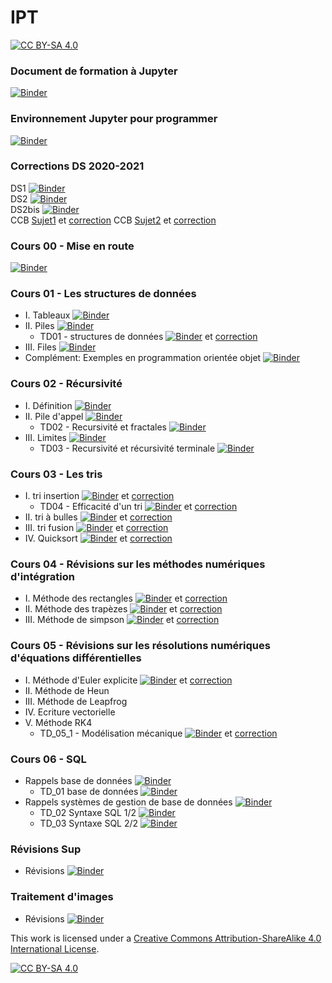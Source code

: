 # IPT 
[![CC BY-SA 4.0][cc-by-sa-shield]][cc-by-sa]




### Document de formation à Jupyter
[![Binder](https://mybinder.org/badge_logo.svg)](https://mybinder.org/v2/gh/jcamponovo/IPT/master?filepath=presentation.ipynb)

### Environnement Jupyter pour programmer
[![Binder](https://mybinder.org/badge_logo.svg)](https://mybinder.org/v2/gh/jcamponovo/IPT/master?urlpath=apps/environnement.ipynb)


### Corrections DS 2020-2021
DS1 [![Binder](https://mybinder.org/badge_logo.svg)](https://mybinder.org/v2/gh/jcamponovo/IPT/master?filepath=DS1_cor.ipynb)  
DS2 [![Binder](https://mybinder.org/badge_logo.svg)](https://mybinder.org/v2/gh/jcamponovo/IPT/master?filepath=DS2_PSI.ipynb)  
DS2bis [![Binder](https://mybinder.org/badge_logo.svg)](https://mybinder.org/v2/gh/jcamponovo/IPT/master?filepath=DS2_MP.ipynb)  
CCB [Sujet1](https://github.com/jcamponovo/IPT/blob/master/CCB2021.pdf) et [correction](https://mybinder.org/v2/gh/jcamponovo/IPT/master?filepath=correction_ccb.ipynb) 
CCB [Sujet2](https://github.com/jcamponovo/IPT/blob/master/CCB2021-2.pdf) et [correction](https://mybinder.org/v2/gh/jcamponovo/IPT/master?filepath=correction_ccb.ipynb)  

### Cours 00 - Mise en route
[![Binder](https://mybinder.org/badge_logo.svg)](https://mybinder.org/v2/gh/jcamponovo/IPT/master?filepath=cours_00.ipynb)


### Cours 01 - Les structures de données
* I. Tableaux [![Binder](https://mybinder.org/badge_logo.svg)](https://mybinder.org/v2/gh/jcamponovo/IPT/master?filepath=cours_01.ipynb)
* II. Piles [![Binder](https://mybinder.org/badge_logo.svg)](https://mybinder.org/v2/gh/jcamponovo/IPT/master?filepath=cours_01_1.ipynb)
   * TD01 - structures de données [![Binder](https://mybinder.org/badge_logo.svg)](https://mybinder.org/v2/gh/jcamponovo/IPT/master?filepath=TD_01_1.ipynb) et [correction](https://mybinder.org/v2/gh/jcamponovo/IPT/master?filepath=TD_01_1_cor.ipynb)
* III. Files [![Binder](https://mybinder.org/badge_logo.svg)](https://mybinder.org/v2/gh/jcamponovo/IPT/master?filepath=cours_01_2.ipynb)
* Complément: Exemples en programmation orientée objet [![Binder](https://mybinder.org/badge_logo.svg)](https://mybinder.org/v2/gh/jcamponovo/IPT/master?filepath=cours_01_3.ipynb)


### Cours 02 - Récursivité
* I. Définition [![Binder](https://mybinder.org/badge_logo.svg)](https://mybinder.org/v2/gh/jcamponovo/IPT/master?filepath=cours_02_1.ipynb)
* II. Pile d'appel [![Binder](https://mybinder.org/badge_logo.svg)](https://mybinder.org/v2/gh/jcamponovo/IPT/master?filepath=cours_02_2.ipynb)
   * TD02 - Recursivité et fractales [![Binder](https://mybinder.org/badge_logo.svg)](https://mybinder.org/v2/gh/jcamponovo/IPT/master?filepath=TD_02_1.ipynb)
* III. Limites [![Binder](https://mybinder.org/badge_logo.svg)](https://mybinder.org/v2/gh/jcamponovo/IPT/master?filepath=cours_02_3.ipynb)
   * TD03 - Recursivité et récursivité terminale [![Binder](https://mybinder.org/badge_logo.svg)](https://mybinder.org/v2/gh/jcamponovo/IPT/master?filepath=TD_02_2.ipynb)


### Cours 03 - Les tris
* I. tri insertion [![Binder](https://mybinder.org/badge_logo.svg)](https://mybinder.org/v2/gh/jcamponovo/IPT/master?filepath=cours_03_1.ipynb) et [correction](https://mybinder.org/v2/gh/jcamponovo/IPT/master?filepath=cours_03_1_cor.ipynb)
  * TD04 - Efficacité d'un tri [![Binder](https://mybinder.org/badge_logo.svg)](https://mybinder.org/v2/gh/jcamponovo/IPT/master?filepath=TD_03_1.ipynb) et [correction](https://mybinder.org/v2/gh/jcamponovo/IPT/master?filepath=TD_03_1_cor.ipynb)
* II. tri à bulles [![Binder](https://mybinder.org/badge_logo.svg)](https://mybinder.org/v2/gh/jcamponovo/IPT/master?filepath=cours_03_2.ipynb) et [correction](https://mybinder.org/v2/gh/jcamponovo/IPT/master?filepath=cours_03_2_cor.ipynb)
* III. tri fusion [![Binder](https://mybinder.org/badge_logo.svg)](https://mybinder.org/v2/gh/jcamponovo/IPT/master?filepath=cours_03_3.ipynb) et [correction](https://mybinder.org/v2/gh/jcamponovo/IPT/master?filepath=cours_03_3_cor.ipynb)
* IV. Quicksort [![Binder](https://mybinder.org/badge_logo.svg)](https://mybinder.org/v2/gh/jcamponovo/IPT/master?filepath=cours_03_4.ipynb) et [correction](https://mybinder.org/v2/gh/jcamponovo/IPT/master?filepath=cours_03_4_cor.ipynb) 

### Cours 04 - Révisions sur les méthodes numériques d'intégration
* I. Méthode des rectangles [![Binder](https://mybinder.org/badge_logo.svg)](https://mybinder.org/v2/gh/jcamponovo/IPT/master?filepath=cours_04_1.ipynb) et [correction](https://mybinder.org/v2/gh/jcamponovo/IPT/master?filepath=cours_04_1_cor.ipynb) 
* II. Méthode des trapèzes [![Binder](https://mybinder.org/badge_logo.svg)](https://mybinder.org/v2/gh/jcamponovo/IPT/master?filepath=cours_04_1.ipynb) et [correction](https://mybinder.org/v2/gh/jcamponovo/IPT/master?filepath=cours_04_1_cor.ipynb) 
* III. Méthode de simpson [![Binder](https://mybinder.org/badge_logo.svg)](https://mybinder.org/v2/gh/jcamponovo/IPT/master?filepath=cours_04_2.ipynb) et [correction](https://mybinder.org/v2/gh/jcamponovo/IPT/master?filepath=cours_04_2_cor.ipynb) 

### Cours 05 - Révisions sur les résolutions numériques d'équations différentielles
* I. Méthode d'Euler explicite [![Binder](https://mybinder.org/badge_logo.svg)](https://mybinder.org/v2/gh/jcamponovo/IPT/master?filepath=cours_05_1.ipynb) et [correction](https://mybinder.org/v2/gh/jcamponovo/IPT/master?filepath=cours_05_1_cor.ipynb)
* II. Méthode de Heun
* III. Méthode de Leapfrog
* IV. Ecriture vectorielle
* V. Méthode RK4
  * TD_05_1 - Modélisation mécanique [![Binder](https://mybinder.org/badge_logo.svg)](https://mybinder.org/v2/gh/jcamponovo/IPT/master?filepath=TD_05_1.ipynb) et [correction](https://mybinder.org/v2/gh/jcamponovo/IPT/master?filepath=TD_05_1_cor.ipynb)
  
### Cours 06 - SQL
* Rappels base de données [![Binder](https://mybinder.org/badge_logo.svg)](https://mybinder.org/v2/gh/jcamponovo/IPT/master?filepath=cours_08_1.ipynb)
  * TD_01 base de données [![Binder](https://mybinder.org/badge_logo.svg)](https://mybinder.org/v2/gh/jcamponovo/IPT/master?filepath=TD_08_1.ipynb)
* Rappels systèmes de gestion de base de données [![Binder](https://mybinder.org/badge_logo.svg)](https://mybinder.org/v2/gh/jcamponovo/IPT/master?filepath=cours_08_2.ipynb)
  * TD_02 Syntaxe SQL 1/2 [![Binder](https://mybinder.org/badge_logo.svg)](https://mybinder.org/v2/gh/jcamponovo/IPT/master?filepath=TD_08_2.ipynb)
  * TD_03 Syntaxe SQL 2/2 [![Binder](https://mybinder.org/badge_logo.svg)](https://mybinder.org/v2/gh/jcamponovo/IPT/master?filepath=TD_08_3.ipynb)

### Révisions Sup
* Révisions [![Binder](https://mybinder.org/badge_logo.svg)](https://mybinder.org/v2/gh/jcamponovo/IPT/master?filepath=revisions.ipynb)

### Traitement d'images
* Révisions [![Binder](https://mybinder.org/badge_logo.svg)](https://mybinder.org/v2/gh/jcamponovo/IPT/master?filepath=images.ipynb)

This work is licensed under a
[Creative Commons Attribution-ShareAlike 4.0 International License][cc-by-sa].

[![CC BY-SA 4.0][cc-by-sa-image]][cc-by-sa]

[cc-by-sa]: http://creativecommons.org/licenses/by-sa/4.0/
[cc-by-sa-image]: https://licensebuttons.net/l/by-sa/4.0/88x31.png
[cc-by-sa-shield]: https://img.shields.io/badge/License-CC%20BY--SA%204.0-lightgrey.svg
